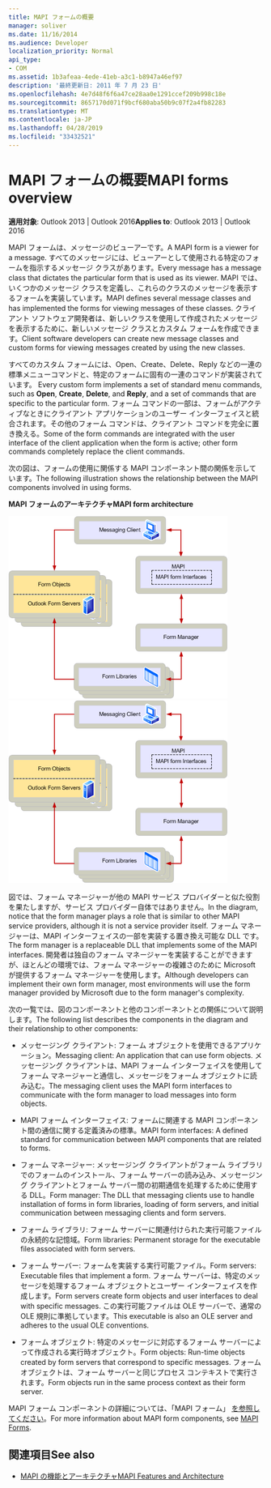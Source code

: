 ```yaml
---
title: MAPI フォームの概要
manager: soliver
ms.date: 11/16/2014
ms.audience: Developer
localization_priority: Normal
api_type:
- COM
ms.assetid: 1b3afeaa-4ede-41eb-a3c1-b8947a46ef97
description: '最終更新日: 2011 年 7 月 23 日'
ms.openlocfilehash: 4e7d48f6f6a47ce28aa0e1291ccef209b998c18e
ms.sourcegitcommit: 8657170d071f9bcf680aba50b9c07f2a4fb82283
ms.translationtype: MT
ms.contentlocale: ja-JP
ms.lasthandoff: 04/28/2019
ms.locfileid: "33432521"
---
```

# <a name="mapi-forms-overview"></a><span data-ttu-id="1a711-103">MAPI フォームの概要</span><span class="sxs-lookup"><span data-stu-id="1a711-103">MAPI forms overview</span></span>
  
<span data-ttu-id="1a711-104">**適用対象**: Outlook 2013 | Outlook 2016</span><span class="sxs-lookup"><span data-stu-id="1a711-104">**Applies to**: Outlook 2013 | Outlook 2016</span></span> 
  
<span data-ttu-id="1a711-105">MAPI フォームは、メッセージのビューアーです。</span><span class="sxs-lookup"><span data-stu-id="1a711-105">A MAPI form is a viewer for a message.</span></span> <span data-ttu-id="1a711-106">すべてのメッセージには、ビューアーとして使用される特定のフォームを指示するメッセージ クラスがあります。</span><span class="sxs-lookup"><span data-stu-id="1a711-106">Every message has a message class that dictates the particular form that is used as its viewer.</span></span> <span data-ttu-id="1a711-107">MAPI では、いくつかのメッセージ クラスを定義し、これらのクラスのメッセージを表示するフォームを実装しています。</span><span class="sxs-lookup"><span data-stu-id="1a711-107">MAPI defines several message classes and has implemented the forms for viewing messages of these classes.</span></span> <span data-ttu-id="1a711-108">クライアント ソフトウェア開発者は、新しいクラスを使用して作成されたメッセージを表示するために、新しいメッセージ クラスとカスタム フォームを作成できます。</span><span class="sxs-lookup"><span data-stu-id="1a711-108">Client software developers can create new message classes and custom forms for viewing messages created by using the new classes.</span></span>
  
<span data-ttu-id="1a711-109">すべてのカスタム フォームには、Open、Create、Delete、Reply などの一連の標準メニューコマンドと、特定のフォームに固有の一連のコマンドが実装されています。 </span><span class="sxs-lookup"><span data-stu-id="1a711-109">Every custom form implements a set of standard menu commands, such as **Open**, **Create**, **Delete**, and **Reply**, and a set of commands that are specific to the particular form.</span></span> <span data-ttu-id="1a711-110">フォーム コマンドの一部は、フォームがアクティブなときにクライアント アプリケーションのユーザー インターフェイスと統合されます。その他のフォーム コマンドは、クライアント コマンドを完全に置き換える。</span><span class="sxs-lookup"><span data-stu-id="1a711-110">Some of the form commands are integrated with the user interface of the client application when the form is active; other form commands completely replace the client commands.</span></span> 
  
<span data-ttu-id="1a711-111">次の図は、フォームの使用に関係する MAPI コンポーネント間の関係を示しています。</span><span class="sxs-lookup"><span data-stu-id="1a711-111">The following illustration shows the relationship between the MAPI components involved in using forms.</span></span> 
  
<span data-ttu-id="1a711-112">**MAPI フォームのアーキテクチャ**</span><span class="sxs-lookup"><span data-stu-id="1a711-112">**MAPI form architecture**</span></span>
  
<span data-ttu-id="1a711-113">![MAPI フォーム アーキテクチャ](media/forms01.gif "MAPI フォーム アーキテクチャ")</span><span class="sxs-lookup"><span data-stu-id="1a711-113">![MAPI form architecture](media/forms01.gif "MAPI form architecture")</span></span>
  
<span data-ttu-id="1a711-114">図では、フォーム マネージャーが他の MAPI サービス プロバイダーと似た役割を果たしますが、サービス プロバイダー自体ではありません。</span><span class="sxs-lookup"><span data-stu-id="1a711-114">In the diagram, notice that the form manager plays a role that is similar to other MAPI service providers, although it is not a service provider itself.</span></span> <span data-ttu-id="1a711-115">フォーム マネージャーは、MAPI インターフェイスの一部を実装する置き換え可能な DLL です。</span><span class="sxs-lookup"><span data-stu-id="1a711-115">The form manager is a replaceable DLL that implements some of the MAPI interfaces.</span></span> <span data-ttu-id="1a711-116">開発者は独自のフォーム マネージャーを実装することができますが、ほとんどの環境では、フォーム マネージャーの複雑さのために Microsoft が提供するフォーム マネージャーを使用します。</span><span class="sxs-lookup"><span data-stu-id="1a711-116">Although developers can implement their own form manager, most environments will use the form manager provided by Microsoft due to the form manager's complexity.</span></span>
  
<span data-ttu-id="1a711-117">次の一覧では、図のコンポーネントと他のコンポーネントとの関係について説明します。</span><span class="sxs-lookup"><span data-stu-id="1a711-117">The following list describes the components in the diagram and their relationship to other components:</span></span>
  
- <span data-ttu-id="1a711-118">メッセージング クライアント: フォーム オブジェクトを使用できるアプリケーション。</span><span class="sxs-lookup"><span data-stu-id="1a711-118">Messaging client: An application that can use form objects.</span></span> <span data-ttu-id="1a711-119">メッセージング クライアントは、MAPI フォーム インターフェイスを使用してフォーム マネージャーと通信し、メッセージをフォーム オブジェクトに読み込む。</span><span class="sxs-lookup"><span data-stu-id="1a711-119">The messaging client uses the MAPI form interfaces to communicate with the form manager to load messages into form objects.</span></span>
    
- <span data-ttu-id="1a711-120">MAPI フォーム インターフェイス: フォームに関連する MAPI コンポーネント間の通信に関する定義済みの標準。</span><span class="sxs-lookup"><span data-stu-id="1a711-120">MAPI form interfaces: A defined standard for communication between MAPI components that are related to forms.</span></span>
    
- <span data-ttu-id="1a711-121">フォーム マネージャー: メッセージング クライアントがフォーム ライブラリでのフォームのインストール、フォーム サーバーの読み込み、メッセージング クライアントとフォーム サーバー間の初期通信を処理するために使用する DLL。</span><span class="sxs-lookup"><span data-stu-id="1a711-121">Form manager: The DLL that messaging clients use to handle installation of forms in form libraries, loading of form servers, and initial communication between messaging clients and form servers.</span></span>
    
- <span data-ttu-id="1a711-122">フォーム ライブラリ: フォーム サーバーに関連付けられた実行可能ファイルの永続的な記憶域。</span><span class="sxs-lookup"><span data-stu-id="1a711-122">Form libraries: Permanent storage for the executable files associated with form servers.</span></span>
    
- <span data-ttu-id="1a711-123">フォーム サーバー: フォームを実装する実行可能ファイル。</span><span class="sxs-lookup"><span data-stu-id="1a711-123">Form servers: Executable files that implement a form.</span></span> <span data-ttu-id="1a711-124">フォーム サーバーは、特定のメッセージを処理するフォーム オブジェクトとユーザー インターフェイスを作成します。</span><span class="sxs-lookup"><span data-stu-id="1a711-124">Form servers create form objects and user interfaces to deal with specific messages.</span></span> <span data-ttu-id="1a711-125">この実行可能ファイルは OLE サーバーで、通常の OLE 規則に準拠しています。</span><span class="sxs-lookup"><span data-stu-id="1a711-125">This executable is also an OLE server and adheres to the usual OLE conventions.</span></span>
    
- <span data-ttu-id="1a711-126">フォーム オブジェクト: 特定のメッセージに対応するフォーム サーバーによって作成される実行時オブジェクト。</span><span class="sxs-lookup"><span data-stu-id="1a711-126">Form objects: Run-time objects created by form servers that correspond to specific messages.</span></span> <span data-ttu-id="1a711-127">フォーム オブジェクトは、フォーム サーバーと同じプロセス コンテキストで実行されます。</span><span class="sxs-lookup"><span data-stu-id="1a711-127">Form objects run in the same process context as their form server.</span></span>
    
<span data-ttu-id="1a711-128">MAPI フォーム コンポーネントの詳細については、「MAPI フォーム」 [を参照してください](mapi-forms.md)。</span><span class="sxs-lookup"><span data-stu-id="1a711-128">For more information about MAPI form components, see [MAPI Forms](mapi-forms.md).</span></span>
  
## <a name="see-also"></a><span data-ttu-id="1a711-129">関連項目</span><span class="sxs-lookup"><span data-stu-id="1a711-129">See also</span></span>

- [<span data-ttu-id="1a711-130">MAPI の機能とアーキテクチャ</span><span class="sxs-lookup"><span data-stu-id="1a711-130">MAPI Features and Architecture</span></span>](mapi-features-and-architecture.md)


